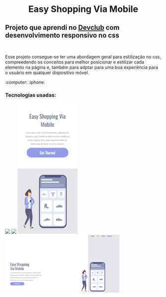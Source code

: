 <h1 align="center">Easy Shopping Via Mobile</h1>
<h2>Projeto que aprendi no <a href="https://rodolfomori.com.br.devclub" target="_blank">Devclub</a> com desenvolvimento responsivo no css</h2>
<br>
<p>Esse projeto consegue-se ter uma abordagem geral para estilização no css, compreedendo os conceitos para melhor posicionar e estilizar cada elemento na página e, também 
para adptar para uma boa experiência para o usuário em qualquer dispositivo móvel.</p> :computer: :iphone:
<br>
<h3>Tecnologias usadas:</h3>
<img src="https://img.shields.io/badge/CSS3-1572B6?style=for-the-badge&logo=css3&logoColor=white">
<img src="https://img.shields.io/badge/HTML5-E34F26?style=for-the-badge&logo=html5&logoColor=white">
<img src="https://github.com/Rafaelpidias/GirlCellPhone/blob/master/PrintGirlCellPhoneResp_Mobile.PNG?raw=true">
<img width=75% src="https://github.com/Rafaelpidias/GirlCellPhone/blob/master/PrintGirlCellPhone_Dktp.PNG?raw=true">


